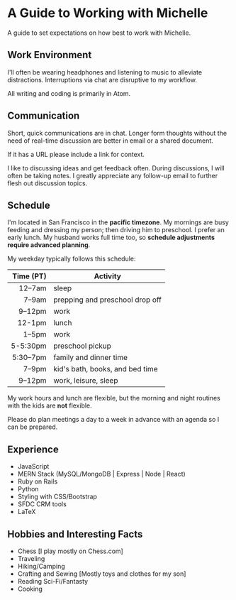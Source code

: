 # A Guide to Working with Michelle

A guide to set expectations on how best to work with Michelle.

## Work Environment

I'll often be wearing headphones and listening to music to alleviate distractions. Interruptions via chat are disruptive to my workflow.

All writing and coding is primarily in Atom.  

## Communication

Short, quick communications are in chat. Longer form thoughts without the need of real-time discussion are better in email or a shared document.

If it has a URL please include a link for context.

I like to discussing ideas and get feedback often. During discussions, I will often be taking notes. I greatly appreciate any follow-up email to further flesh out discussion topics.

## Schedule

I'm located in San Francisco in the **pacific timezone**. My mornings are busy feeding and dressing my person; then  driving him to preschool. I prefer an early lunch. My husband works full time too, so **schedule adjustments require advanced planning**.

My weekday typically follows this schedule:

| Time (PT)| Activity                         |
| ------: | --------------------------------- |
|  12–7am | sleep                             |
|   7–9am | prepping and preschool drop off   |
|  9–12pm | work                              |
|  12-1pm | lunch                             |
|   1–5pm | work                              |
|5-5:30pm | preschool pickup                  |
|5:30–7pm | family and dinner time            |
|   7–9pm | kid's bath, books, and bed time   |
|  9–12pm | work, leisure, sleep              |

My work hours and lunch are flexible, but the morning and night routines with the kids are **not** flexible.

Please do plan meetings a day to a week in advance with an agenda so I can be prepared.

## Experience

- JavaScript
- MERN Stack (MySQL/MongoDB | Express | Node | React)
- Ruby on Rails
- Python
- Styling with CSS/Bootstrap
- SFDC CRM tools
- LaTeX

## Hobbies and Interesting Facts  

- Chess [I play mostly on Chess.com]
- Traveling
- Hiking/Camping
- Crafting and Sewing [Mostly toys and clothes for my son]
- Reading Sci-Fi/Fantasty
- Cooking

